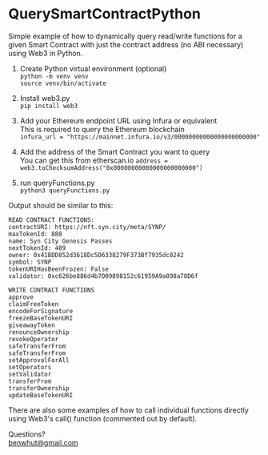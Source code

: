 # QuerySmartContractPython
Simple example of how to dynamically query read/write functions for a given Smart Contract with just the contract address (no ABI necessary) using Web3 in Python.

1. Create Python virtual environment (optional)  
`python -m venv venv`  
`source venv/bin/activate`

2. Install web3.py  
`pip install web3`

3. Add your Ethereum endpoint URL using Infura or equivalent  
This is required to query the Ethereum blockchain  
`infura_url = "https://mainnet.infura.io/v3/00000000000000000000000"`

4. Add the address of the Smart Contract you want to query  
You can get this from etherscan.io
`address = web3.toChecksumAddress("0x00000000000000000000000")`

5. run queryFunctions.py  
`python3 queryFunctions.py`  


Output should be similar to this:  

```
READ CONTRACT FUNCTIONS:
contractURI: https://nft.syn.city/meta/SYNP/
maxTokenId: 888
name: Syn City Genesis Passes
nextTokenId: 409
owner: 0x41BDD852d3618Dc5D6338279F373Bf7935dc0242
symbol: SYNP
tokenURIHasBeenFrozen: False
validator: 0xc626be886d4b7D09898152c61959A9a898a78D6f

WRITE CONTRACT FUNCTIONS
approve
claimFreeToken
encodeForSignature
freezeBaseTokenURI
giveawayToken
renounceOwnership
revokeOperator
safeTransferFrom
safeTransferFrom
setApprovalForAll
setOperators
setValidator
transferFrom
transferOwnership
updateBaseTokenURI
```

There are also some examples of how to call individual functions directly using Web3's call() function (commented out by default).

Questions?  
benwhut@gmail.com
